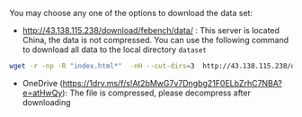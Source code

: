 You may choose any one of the options to download the data set:
- http://43.138.115.238/download/febench/data/  : This server is located China, the data is not compressed. You can use the following command to download all data to the local directory `dataset`
``` bash
wget -r -np -R "index.html*"  -nH --cut-dirs=3  http://43.138.115.238/download/febench/data/  -P ./dataset
```
- OneDrive (https://1drv.ms/f/s!At2bMwG7v7Dngbg21F0ELbZrhC7NBA?e=atHwQy): The file is compressed, please decompress after downloading
